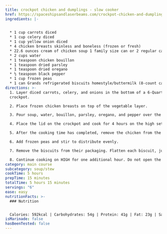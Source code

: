```yaml
---
title: crockpot chicken and dumplings - slow cooker
href: https://spaceshipsandlaserbeams.com/crockpot-chicken-and-dumplings/
ingredients: |-
  

  * 1 cup carrots diced
  * 1 cup celery diced
  * 1 cup yellow onion diced
  * 4 chicken breasts skinless and boneless (frozen or fresh)
  * 22.6 ounces cream of chicken soup 1 family size can or 2 regular cans
  * 2 cups water
  * 1 teaspoon chicken bouillon
  * 1 teaspoon dried parsley
  * 1 teaspoon dried oregano
  * ½ teaspoon black pepper
  * 1 cup frozen peas
  * 1 can Grands refrigerated biscuits homestyle/buttermilk (8-count can)
directions: >-
  1. Layer diced carrots, celery, and onions in the bottom of a 6-Quart
  crockpot.

  2. Place frozen chicken breasts on top of the vegetable layer.

  3. Pour soup, water, bouillon, parsley, oregano, and pepper over the chicken and vegetables.

  4. Place the lid on the crockpot and cook for 4 hours on the high setting or 7 hours on low.

  5. After the cooking time has completed, remove the chicken from the crockpot and shred with two forks or cut into chunks. Return the meat to the crockpot.

  6. Add frozen peas and stir to distribute evenly.

  7. Remove the biscuits from their packaging. Flatten each biscuit, just a bit, with the palm of your hand or by rolling with a rolling pin. Cut each biscuit into four pieces and spread in a single layer over the top of the chicken mixture in the crockpot. If all of the biscuit pieces do not fit, discard the remaining pieces or use them for another purpose (I used 7 biscuits).

  8. Continue cooking on HIGH for one additional hour. Do not open the crockpot lid as the steam and trapped heat are what cook the biscuits. The biscuits will be matte and puffy when done; if biscuits are still completely dough, cook them for a bit longer. (Try to assess doneness by looking through the lid rather than opening the crockpot.)
category: main course
subcategory: soup/stew
cookTime: 5 hours
prepTime: 15 minutes
totalTime: 5 hours 15 minutes
servings: "6"
ease: easy
nutritionFacts: >-
  ### Nutrition


  Calories: 592kcal | Carbohydrates: 54g | Protein: 41g | Fat: 23g | Saturated Fat: 5g | Polyunsaturated Fat: 7g | Monounsaturated Fat: 9g | Trans Fat: 1g | Cholesterol: 106mg | Sodium: 1688mg | Potassium: 999mg | Fiber: 4g | Sugar: 7g | Vitamin A: 4073IU | Vitamin C: 15mg | Calcium: 95mg | Iron: 5mg
isMarinade: false
hasBeenTested: false
---
```

